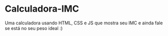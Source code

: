# Calculadora-IMC
Uma calculadora usando HTML, CSS e JS que mostra seu IMC e ainda fale se está no seu peso ideal :)
